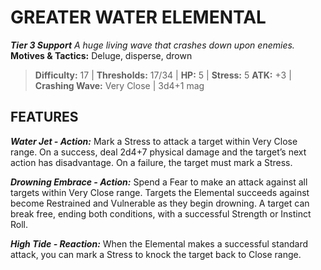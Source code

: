 ﻿---
tags:
  - Adversary
  - Creature
  - Statblock

name: 'GREATER WATER ELEMENTAL'
tier: 3
type: Support
description: 'A huge living wave that crashes down upon enemies.'
motives_and_tactics: 'Deluge, disperse, drown'
difficulty: '17'
thresholds: '17/34'
hp: '5'
stress: '5'
atk: '+3'
attack: 'Crashing Wave'
range: 'Very Close'
damage: '3d4+1 mag'
experience:
feats:
- name: 'Water Jet'
  type: 'Action'
  text: 'Mark a Stress to attack a target within Very Close range. On a success, deal 2d4+7 physical damage and the target’s next action has disadvantage. On a failure, the target must mark a Stress.'
- name: 'Drowning Embrace'
  type: 'Action'
  text: 'Spend a Fear to make an attack against all targets within Very Close range. Targets the Elemental succeeds against become Restrained and Vulnerable as they begin drowning. A target can break free, ending both conditions, with a successful Strength or Instinct Roll.'
- name: 'High Tide'
  type: 'Reaction'
  text: 'When the Elemental makes a successful standard attack, you can mark a Stress to knock the target back to Close range.'
layout: Daggerheart Adversary
source: srd-adversary
statblock: true
---

# GREATER WATER ELEMENTAL

***Tier 3 Support***
*A huge living wave that crashes down upon enemies.*
**Motives & Tactics:** Deluge, disperse, drown

> **Difficulty:** 17 | **Thresholds:** 17/34 | **HP:** 5 | **Stress:** 5
> **ATK:** +3 | **Crashing Wave:** Very Close | 3d4+1 mag  

## FEATURES

***Water Jet - Action:*** Mark a Stress to attack a target within Very Close range. On a success, deal 2d4+7 physical damage and the target’s next action has disadvantage. On a failure, the target must mark a Stress.

***Drowning Embrace - Action:*** Spend a Fear to make an attack against all targets within Very Close range. Targets the Elemental succeeds against become Restrained and Vulnerable as they begin drowning. A target can break free, ending both conditions, with a successful Strength or Instinct Roll.

***High Tide - Reaction:*** When the Elemental makes a successful standard attack, you can mark a Stress to knock the target back to Close range.
